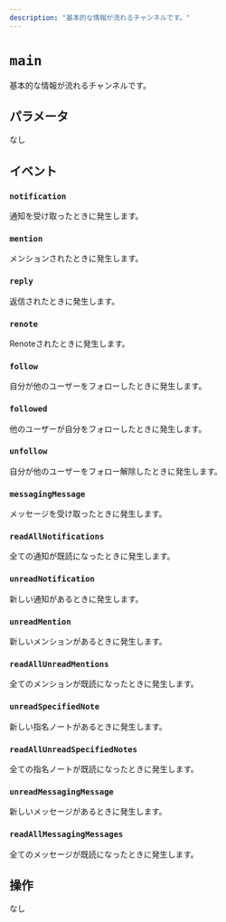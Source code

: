 ```yaml
---
description: "基本的な情報が流れるチャンネルです。"
---
```


# `main`

基本的な情報が流れるチャンネルです。

## パラメータ

なし

## イベント

### `notification`

<MkSchemaViewer :schema="{
 $ref: 'misskey://Notification'
}"/>

通知を受け取ったときに発生します。

### `mention`

<MkSchemaViewer :schema="{
 $ref: 'misskey://Note'
}"/>

メンションされたときに発生します。

### `reply`

<MkSchemaViewer :schema="{
 $ref: 'misskey://Note'
}"/>

返信されたときに発生します。

### `renote`

<MkSchemaViewer :schema="{
 $ref: 'misskey://Note'
}"/>

Renoteされたときに発生します。

### `follow`

<MkSchemaViewer :schema="{
 $ref: 'misskey://User'
}"/>

自分が他のユーザーをフォローしたときに発生します。

### `followed`

<MkSchemaViewer :schema="{
 $ref: 'misskey://User'
}"/>

他のユーザーが自分をフォローしたときに発生します。

### `unfollow`

<MkSchemaViewer :schema="{
 $ref: 'misskey://User'
}"/>

自分が他のユーザーをフォロー解除したときに発生します。

### `messagingMessage`

<MkSchemaViewer :schema="{
 $ref: 'misskey://MessagingMessage'
}"/>

メッセージを受け取ったときに発生します。

### `readAllNotifications`

全ての通知が既読になったときに発生します。

### `unreadNotification`

新しい通知があるときに発生します。

### `unreadMention`

新しいメンションがあるときに発生します。

### `readAllUnreadMentions`

全てのメンションが既読になったときに発生します。

### `unreadSpecifiedNote`

新しい指名ノートがあるときに発生します。

### `readAllUnreadSpecifiedNotes`

全ての指名ノートが既読になったときに発生します。

### `unreadMessagingMessage`

新しいメッセージがあるときに発生します。

### `readAllMessagingMessages`

全てのメッセージが既読になったときに発生します。

## 操作

なし
